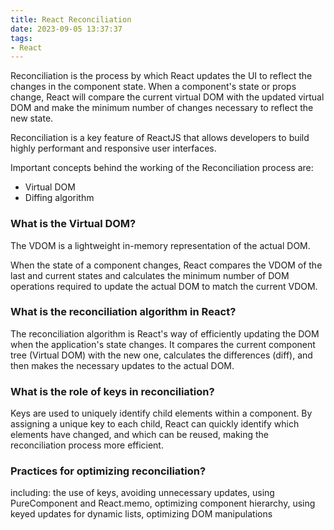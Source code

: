 ```yaml
---
title: React Reconciliation
date: 2023-09-05 13:37:37
tags:
- React
---
```


Reconciliation is the process by which React updates the UI to reflect the changes in the component state. 
When a component's state or props change, React will compare the current virtual DOM with the updated virtual DOM and make the minimum number of changes necessary to reflect the new state.

Reconciliation is a key feature of ReactJS that allows developers to build highly performant and responsive user interfaces.

Important concepts behind the working of the Reconciliation process are:
- Virtual DOM
- Diffing algorithm

### What is the Virtual DOM?
The VDOM is a lightweight in-memory representation of the actual DOM.

When the state of a component changes, React compares the VDOM of the last and current states and calculates the minimum number of DOM operations required to update the actual DOM to match the current VDOM.

### What is the reconciliation algorithm in React?
The reconciliation algorithm is React's way of efficiently updating the DOM when the application's state changes. It compares the current component tree (Virtual DOM) with the new one, calculates the differences (diff), and then makes the necessary updates to the actual DOM.

### What is the role of keys in reconciliation?
Keys are used to uniquely identify child elements within a component. By assigning a unique key to each child, React can quickly identify which elements have changed, and which can be reused, making the reconciliation process more efficient.

### Practices for optimizing reconciliation?
including:
the use of keys, avoiding unnecessary updates, using PureComponent and React.memo, optimizing component hierarchy, using keyed updates for dynamic lists, optimizing DOM manipulations